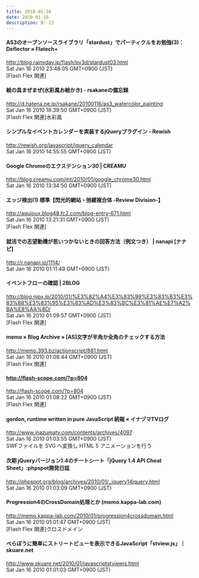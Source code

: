 ```yaml
---
title: 2010-01-16
date: 2010-01-16
description: B! 13
---
```


#### AS3のオープンソースライブラリ「stardust」でパーティクルをお勉強(3)：Deflector » Flatech+ 
http://blog.rainyday.jp/flash/pv3d/stardust03.html<br>
Sat Jan 16 2010 23:48:05 GMT+0900 (JST)<br>
[Flash Flex 関連]


#### 絵の具まぜまぜ(水彩風お絵かき) - rsakaneの備忘録
http://d.hatena.ne.jp/rsakane/20100116/as3_watercolor_painting<br>
Sat Jan 16 2010 18:39:50 GMT+0900 (JST)<br>
[Flash Flex 関連]水彩風


#### シンプルなイベントカレンダーを実装するjQueryプラグイン - Rewish
http://rewish.org/javascript/jquery_calendar<br>
Sat Jan 16 2010 14:55:55 GMT+0900 (JST)<br>


#### Google Chromeのエクステンション30 | CREAMU
http://blog.creamu.com/mt/2010/01/google_chrome30.html<br>
Sat Jan 16 2010 13:34:50 GMT+0900 (JST)<br>


#### エッジ検出(1) 標準【閃光的網站・弛緩複合体 -Review Division-】
http://aquioux.blog48.fc2.com/blog-entry-671.html<br>
Sat Jan 16 2010 13:21:31 GMT+0900 (JST)<br>
[Flash Flex 関連]


#### 就活での志望動機が思いつかないときの回答方法（例文つき） | nanapi [ナナピ]
http://r.nanapi.jp/1114/<br>
Sat Jan 16 2010 01:11:49 GMT+0900 (JST)<br>


#### イベントフローの確認 | 2BLOG
http://blog.nipx.jp/2010/01/%E3%82%A4%E3%83%99%E3%83%B3%E3%83%88%E3%83%95%E3%83%AD%E3%83%BC%E3%81%AE%E7%A2%BA%E8%AA%8D/<br>
Sat Jan 16 2010 01:09:57 GMT+0900 (JST)<br>
[Flash Flex 関連]


#### memo » Blog Archive » [AS]文字が半角か全角のチェックする方法
http://memo.393.bz/actionscript/881.html<br>
Sat Jan 16 2010 01:08:44 GMT+0900 (JST)<br>
[Flash Flex 関連]


#### http://flash-scope.com/?p=804
http://flash-scope.com/?p=804<br>
Sat Jan 16 2010 01:08:22 GMT+0900 (JST)<br>
[Flash Flex 関連]


#### gordon, runtime written in pure JavaScript 続報 « イナヅマTVログ
http://www.inazumatv.com/contents/archives/4097<br>
Sat Jan 16 2010 01:03:55 GMT+0900 (JST)<br>
SWFファイルを SVG へ変換し HTML 5 アニメーションを行う


#### 次期 jQueryバージョン1.4のチートシート「jQuery 1.4 API Cheat Sheet」:phpspot開発日誌
http://phpspot.org/blog/archives/2010/01/_jquery14jquery.html<br>
Sat Jan 16 2010 01:03:09 GMT+0900 (JST)<br>


#### Progression4のCrossDomain処理とか (memo.kappa-lab.com)
http://memo.kappa-lab.com/2010/01/progression4crossdomain.html<br>
Sat Jan 16 2010 01:01:47 GMT+0900 (JST)<br>
[Flash Flex 関連]クロスドメイン


#### べらぼうに簡単にストリートビューを表示できるJavaScript「stview.js」｜skuare.net
http://www.skuare.net/2010/01/javascriptstviewjs.html<br>
Sat Jan 16 2010 01:01:03 GMT+0900 (JST)<br>


